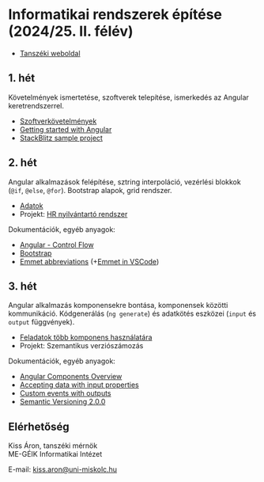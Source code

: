 # Informatikai rendszerek építése (2024/25. II. félév)

- [Tanszéki weboldal](https://edu.iit.uni-miskolc.hu/doku.php?id=tanszek:oktatas:informatikai_rendszerek_epitese:informatikai_rendszerek_epitese)

## 1. hét
Követelmények ismertetése, szoftverek telepítése, ismerkedés az Angular keretrendszerrel.
- [Szoftverkövetelmények](sw_requirements.md)
- [Getting started with Angular](https://angular.io/start)
- [StackBlitz sample project](https://angular.io/generated/live-examples/getting-started-v0/stackblitz.html)

## 2. hét
Angular alkalmazások felépítése, sztring interpoláció, vezérlési blokkok (`@if`, `@else`, `@for`). Bootstrap alapok, grid rendszer.

- [Adatok](https://github.com/aron123/infrend-2025/blob/main/_data/applicants.ts)
- Projekt: [HR nyilvántartó rendszer](https://github.com/aron123/infrend-2025/tree/main/hr-application)

Dokumentációk, egyéb anyagok:
- [Angular - Control Flow](https://angular.dev/guide/templates/control-flow)
- [Bootstrap](https://getbootstrap.com/docs)
- [Emmet abbreviations](https://docs.emmet.io/abbreviations/syntax/) (+[Emmet in VSCode](https://code.visualstudio.com/docs/editor/emmet))

## 3. hét
Angular alkalmazás komponensekre bontása, komponensek közötti kommunikáció. Kódgenerálás (`ng generate`) és adatkötés eszközei (`input` és `output` függvények).

- [Feladatok több komponens használatára](component-interaction.md)
- Projekt: Szemantikus verziószámozás

Dokumentációk, egyéb anyagok:
- [Angular Components Overview](https://angular.dev/guide/components)
- [Accepting data with input properties](https://angular.dev/guide/components/inputs)
- [Custom events with outputs](https://angular.dev/guide/components/outputs)
- [Semantic Versioning 2.0.0](https://semver.org/)

## Elérhetőség
Kiss Áron, tanszéki mérnök<br>
ME-GÉIK Informatikai Intézet

E-mail: kiss.aron@uni-miskolc.hu
